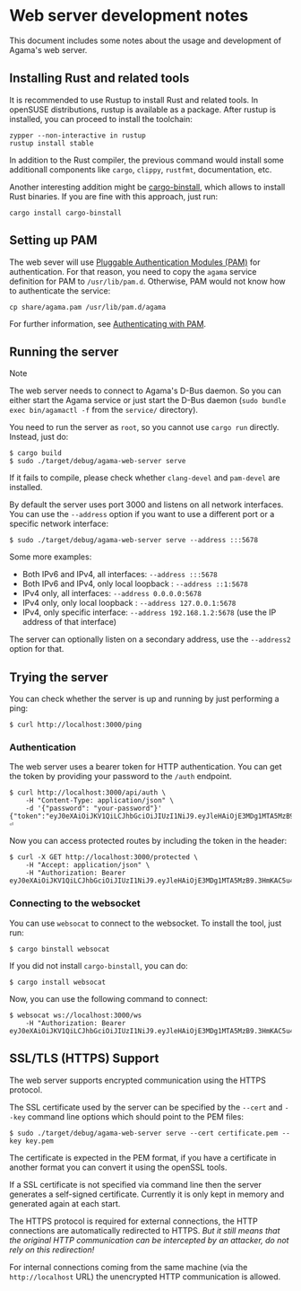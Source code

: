 # Web server development notes

This document includes some notes about the usage and development of Agama's web server.

## Installing Rust and related tools

It is recommended to use Rustup to install Rust and related tools. In openSUSE distributions, rustup
is available as a package. After rustup is installed, you can proceed to install the toolchain:

```
zypper --non-interactive in rustup
rustup install stable
```

In addition to the Rust compiler, the previous command would install some additionall components
like `cargo`, `clippy`, `rustfmt`, documentation, etc.

Another interesting addition might be
[cargo-binstall](https://github.com/cargo-bins/cargo-binstall), which allows to install Rust
binaries. If you are fine with this approach, just run:

```
cargo install cargo-binstall
```

## Setting up PAM

The web sever will use [Pluggable Authentication Modules
(PAM)](https://github.com/linux-pam/linux-pam) for authentication. For that
reason, you need to copy the `agama` service definition for PAM to `/usr/lib/pam.d`. Otherwise, PAM
would not know how to authenticate the service:

```
cp share/agama.pam /usr/lib/pam.d/agama
```

For further information, see [Authenticating with PAM](https://doc.opensuse.org/documentation/leap/security/single-html/book-security/index.html#cha-pam).

## Running the server

> [!NOTE]
> The web server needs to connect to Agama's D-Bus daemon. So you can either start the Agama service
> or just start the D-Bus daemon (`sudo bundle exec bin/agamactl -f` from the `service/` directory).

You need to run the server as `root`, so you cannot use `cargo run` directly. Instead, just do:

```
$ cargo build
$ sudo ./target/debug/agama-web-server serve
```

If it fails to compile, please check whether `clang-devel` and `pam-devel` are installed.

By default the server uses port 3000 and listens on all network interfaces. You
can use the `--address` option if you want to use a different port or a specific
network interface:

```
$ sudo ./target/debug/agama-web-server serve --address :::5678
```

Some more examples:

- Both IPv6 and IPv4, all interfaces: `--address :::5678`
- Both IPv6 and IPv4, only local loopback : `--address ::1:5678`
- IPv4 only, all interfaces: `--address 0.0.0.0:5678`
- IPv4 only, only local loopback : `--address 127.0.0.1:5678`
- IPv4, only specific interface: `--address 192.168.1.2:5678` (use the IP
  address of that interface)

The server can optionally listen on a secondary address, use the `--address2`
option for that.

## Trying the server

You can check whether the server is up and running by just performing a ping:

```
$ curl http://localhost:3000/ping
```

### Authentication

The web server uses a bearer token for HTTP authentication. You can get the token by providing your
password to the `/auth` endpoint.

```
$ curl http://localhost:3000/api/auth \
    -H "Content-Type: application/json" \
    -d '{"password": "your-password"}' 
{"token":"eyJ0eXAiOiJKV1QiLCJhbGciOiJIUzI1NiJ9.eyJleHAiOjE3MDg1MTA5MzB9.3HmKAC5u4H_FigMqEa9e74OFAq40UldjlaExrOGqE0U"}⏎
```

Now you can access protected routes by including the token in the header:

```
$ curl -X GET http://localhost:3000/protected \
    -H "Accept: application/json" \
    -H "Authorization: Bearer eyJ0eXAiOiJKV1QiLCJhbGciOiJIUzI1NiJ9.eyJleHAiOjE3MDg1MTA5MzB9.3HmKAC5u4H_FigMqEa9e74OFAq40UldjlaExrOGqE0U"
```

### Connecting to the websocket

You can use `websocat` to connect to the websocket. To install the tool, just run:

```
$ cargo binstall websocat
```

If you did not install `cargo-binstall`, you can do:

```
$ cargo install websocat
```

Now, you can use the following command to connect:

```
$ websocat ws://localhost:3000/ws
    -H "Authorization: Bearer eyJ0eXAiOiJKV1QiLCJhbGciOiJIUzI1NiJ9.eyJleHAiOjE3MDg1MTA5MzB9.3HmKAC5u4H_FigMqEa9e74OFAq40UldjlaExrOGqE0U"
```

## SSL/TLS (HTTPS) Support

The web server supports encrypted communication using the HTTPS protocol.

The SSL certificate used by the server can be specified by the `--cert` and
`--key` command line options which should point to the PEM files:

```
$ sudo ./target/debug/agama-web-server serve --cert certificate.pem --key key.pem
```
The certificate is expected in the PEM format, if you have a certificate in
another format you can convert it using the openSSL tools.

If a SSL certificate is not specified via command line then the server generates
a self-signed certificate. Currently it is only kept in memory and generated
again at each start.

The HTTPS protocol is required for external connections, the HTTP connections
are automatically redirected to HTTPS. *But it still means that the original
HTTP communication can be intercepted by an attacker, do not rely on this
redirection!*

For internal connections coming from the same machine (via the
`http://localhost` URL) the unencrypted HTTP communication is allowed.
